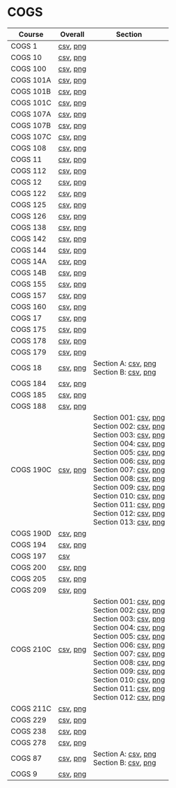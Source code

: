 # COGS

| Course | Overall | Section |
| ------ | ------- | ------- |
| COGS 1 | [csv](https://github.com/UCSD-Historical-Enrollment-Data/2024Spring/blob/main/overall/COGS%201.csv), [png](https://raw.githubusercontent.com/UCSD-Historical-Enrollment-Data/2024Spring/main/plot_overall/COGS%201.png) |  |
| COGS 10 | [csv](https://github.com/UCSD-Historical-Enrollment-Data/2024Spring/blob/main/overall/COGS%2010.csv), [png](https://raw.githubusercontent.com/UCSD-Historical-Enrollment-Data/2024Spring/main/plot_overall/COGS%2010.png) |  |
| COGS 100 | [csv](https://github.com/UCSD-Historical-Enrollment-Data/2024Spring/blob/main/overall/COGS%20100.csv), [png](https://raw.githubusercontent.com/UCSD-Historical-Enrollment-Data/2024Spring/main/plot_overall/COGS%20100.png) |  |
| COGS 101A | [csv](https://github.com/UCSD-Historical-Enrollment-Data/2024Spring/blob/main/overall/COGS%20101A.csv), [png](https://raw.githubusercontent.com/UCSD-Historical-Enrollment-Data/2024Spring/main/plot_overall/COGS%20101A.png) |  |
| COGS 101B | [csv](https://github.com/UCSD-Historical-Enrollment-Data/2024Spring/blob/main/overall/COGS%20101B.csv), [png](https://raw.githubusercontent.com/UCSD-Historical-Enrollment-Data/2024Spring/main/plot_overall/COGS%20101B.png) |  |
| COGS 101C | [csv](https://github.com/UCSD-Historical-Enrollment-Data/2024Spring/blob/main/overall/COGS%20101C.csv), [png](https://raw.githubusercontent.com/UCSD-Historical-Enrollment-Data/2024Spring/main/plot_overall/COGS%20101C.png) |  |
| COGS 107A | [csv](https://github.com/UCSD-Historical-Enrollment-Data/2024Spring/blob/main/overall/COGS%20107A.csv), [png](https://raw.githubusercontent.com/UCSD-Historical-Enrollment-Data/2024Spring/main/plot_overall/COGS%20107A.png) |  |
| COGS 107B | [csv](https://github.com/UCSD-Historical-Enrollment-Data/2024Spring/blob/main/overall/COGS%20107B.csv), [png](https://raw.githubusercontent.com/UCSD-Historical-Enrollment-Data/2024Spring/main/plot_overall/COGS%20107B.png) |  |
| COGS 107C | [csv](https://github.com/UCSD-Historical-Enrollment-Data/2024Spring/blob/main/overall/COGS%20107C.csv), [png](https://raw.githubusercontent.com/UCSD-Historical-Enrollment-Data/2024Spring/main/plot_overall/COGS%20107C.png) |  |
| COGS 108 | [csv](https://github.com/UCSD-Historical-Enrollment-Data/2024Spring/blob/main/overall/COGS%20108.csv), [png](https://raw.githubusercontent.com/UCSD-Historical-Enrollment-Data/2024Spring/main/plot_overall/COGS%20108.png) |  |
| COGS 11 | [csv](https://github.com/UCSD-Historical-Enrollment-Data/2024Spring/blob/main/overall/COGS%2011.csv), [png](https://raw.githubusercontent.com/UCSD-Historical-Enrollment-Data/2024Spring/main/plot_overall/COGS%2011.png) |  |
| COGS 112 | [csv](https://github.com/UCSD-Historical-Enrollment-Data/2024Spring/blob/main/overall/COGS%20112.csv), [png](https://raw.githubusercontent.com/UCSD-Historical-Enrollment-Data/2024Spring/main/plot_overall/COGS%20112.png) |  |
| COGS 12 | [csv](https://github.com/UCSD-Historical-Enrollment-Data/2024Spring/blob/main/overall/COGS%2012.csv), [png](https://raw.githubusercontent.com/UCSD-Historical-Enrollment-Data/2024Spring/main/plot_overall/COGS%2012.png) |  |
| COGS 122 | [csv](https://github.com/UCSD-Historical-Enrollment-Data/2024Spring/blob/main/overall/COGS%20122.csv), [png](https://raw.githubusercontent.com/UCSD-Historical-Enrollment-Data/2024Spring/main/plot_overall/COGS%20122.png) |  |
| COGS 125 | [csv](https://github.com/UCSD-Historical-Enrollment-Data/2024Spring/blob/main/overall/COGS%20125.csv), [png](https://raw.githubusercontent.com/UCSD-Historical-Enrollment-Data/2024Spring/main/plot_overall/COGS%20125.png) |  |
| COGS 126 | [csv](https://github.com/UCSD-Historical-Enrollment-Data/2024Spring/blob/main/overall/COGS%20126.csv), [png](https://raw.githubusercontent.com/UCSD-Historical-Enrollment-Data/2024Spring/main/plot_overall/COGS%20126.png) |  |
| COGS 138 | [csv](https://github.com/UCSD-Historical-Enrollment-Data/2024Spring/blob/main/overall/COGS%20138.csv), [png](https://raw.githubusercontent.com/UCSD-Historical-Enrollment-Data/2024Spring/main/plot_overall/COGS%20138.png) |  |
| COGS 142 | [csv](https://github.com/UCSD-Historical-Enrollment-Data/2024Spring/blob/main/overall/COGS%20142.csv), [png](https://raw.githubusercontent.com/UCSD-Historical-Enrollment-Data/2024Spring/main/plot_overall/COGS%20142.png) |  |
| COGS 144 | [csv](https://github.com/UCSD-Historical-Enrollment-Data/2024Spring/blob/main/overall/COGS%20144.csv), [png](https://raw.githubusercontent.com/UCSD-Historical-Enrollment-Data/2024Spring/main/plot_overall/COGS%20144.png) |  |
| COGS 14A | [csv](https://github.com/UCSD-Historical-Enrollment-Data/2024Spring/blob/main/overall/COGS%2014A.csv), [png](https://raw.githubusercontent.com/UCSD-Historical-Enrollment-Data/2024Spring/main/plot_overall/COGS%2014A.png) |  |
| COGS 14B | [csv](https://github.com/UCSD-Historical-Enrollment-Data/2024Spring/blob/main/overall/COGS%2014B.csv), [png](https://raw.githubusercontent.com/UCSD-Historical-Enrollment-Data/2024Spring/main/plot_overall/COGS%2014B.png) |  |
| COGS 155 | [csv](https://github.com/UCSD-Historical-Enrollment-Data/2024Spring/blob/main/overall/COGS%20155.csv), [png](https://raw.githubusercontent.com/UCSD-Historical-Enrollment-Data/2024Spring/main/plot_overall/COGS%20155.png) |  |
| COGS 157 | [csv](https://github.com/UCSD-Historical-Enrollment-Data/2024Spring/blob/main/overall/COGS%20157.csv), [png](https://raw.githubusercontent.com/UCSD-Historical-Enrollment-Data/2024Spring/main/plot_overall/COGS%20157.png) |  |
| COGS 160 | [csv](https://github.com/UCSD-Historical-Enrollment-Data/2024Spring/blob/main/overall/COGS%20160.csv), [png](https://raw.githubusercontent.com/UCSD-Historical-Enrollment-Data/2024Spring/main/plot_overall/COGS%20160.png) |  |
| COGS 17 | [csv](https://github.com/UCSD-Historical-Enrollment-Data/2024Spring/blob/main/overall/COGS%2017.csv), [png](https://raw.githubusercontent.com/UCSD-Historical-Enrollment-Data/2024Spring/main/plot_overall/COGS%2017.png) |  |
| COGS 175 | [csv](https://github.com/UCSD-Historical-Enrollment-Data/2024Spring/blob/main/overall/COGS%20175.csv), [png](https://raw.githubusercontent.com/UCSD-Historical-Enrollment-Data/2024Spring/main/plot_overall/COGS%20175.png) |  |
| COGS 178 | [csv](https://github.com/UCSD-Historical-Enrollment-Data/2024Spring/blob/main/overall/COGS%20178.csv), [png](https://raw.githubusercontent.com/UCSD-Historical-Enrollment-Data/2024Spring/main/plot_overall/COGS%20178.png) |  |
| COGS 179 | [csv](https://github.com/UCSD-Historical-Enrollment-Data/2024Spring/blob/main/overall/COGS%20179.csv), [png](https://raw.githubusercontent.com/UCSD-Historical-Enrollment-Data/2024Spring/main/plot_overall/COGS%20179.png) |  |
| COGS 18 | [csv](https://github.com/UCSD-Historical-Enrollment-Data/2024Spring/blob/main/overall/COGS%2018.csv), [png](https://raw.githubusercontent.com/UCSD-Historical-Enrollment-Data/2024Spring/main/plot_overall/COGS%2018.png) | Section A: [csv](https://github.com/UCSD-Historical-Enrollment-Data/2024Spring/blob/main/section/COGS%2018_A.csv), [png](https://raw.githubusercontent.com/UCSD-Historical-Enrollment-Data/2024Spring/main/plot_section/COGS%2018_A.png)<br>Section B: [csv](https://github.com/UCSD-Historical-Enrollment-Data/2024Spring/blob/main/section/COGS%2018_B.csv), [png](https://raw.githubusercontent.com/UCSD-Historical-Enrollment-Data/2024Spring/main/plot_section/COGS%2018_B.png) |
| COGS 184 | [csv](https://github.com/UCSD-Historical-Enrollment-Data/2024Spring/blob/main/overall/COGS%20184.csv), [png](https://raw.githubusercontent.com/UCSD-Historical-Enrollment-Data/2024Spring/main/plot_overall/COGS%20184.png) |  |
| COGS 185 | [csv](https://github.com/UCSD-Historical-Enrollment-Data/2024Spring/blob/main/overall/COGS%20185.csv), [png](https://raw.githubusercontent.com/UCSD-Historical-Enrollment-Data/2024Spring/main/plot_overall/COGS%20185.png) |  |
| COGS 188 | [csv](https://github.com/UCSD-Historical-Enrollment-Data/2024Spring/blob/main/overall/COGS%20188.csv), [png](https://raw.githubusercontent.com/UCSD-Historical-Enrollment-Data/2024Spring/main/plot_overall/COGS%20188.png) |  |
| COGS 190C | [csv](https://github.com/UCSD-Historical-Enrollment-Data/2024Spring/blob/main/overall/COGS%20190C.csv), [png](https://raw.githubusercontent.com/UCSD-Historical-Enrollment-Data/2024Spring/main/plot_overall/COGS%20190C.png) | Section 001: [csv](https://github.com/UCSD-Historical-Enrollment-Data/2024Spring/blob/main/section/COGS%20190C_001.csv), [png](https://raw.githubusercontent.com/UCSD-Historical-Enrollment-Data/2024Spring/main/plot_section/COGS%20190C_001.png)<br>Section 002: [csv](https://github.com/UCSD-Historical-Enrollment-Data/2024Spring/blob/main/section/COGS%20190C_002.csv), [png](https://raw.githubusercontent.com/UCSD-Historical-Enrollment-Data/2024Spring/main/plot_section/COGS%20190C_002.png)<br>Section 003: [csv](https://github.com/UCSD-Historical-Enrollment-Data/2024Spring/blob/main/section/COGS%20190C_003.csv), [png](https://raw.githubusercontent.com/UCSD-Historical-Enrollment-Data/2024Spring/main/plot_section/COGS%20190C_003.png)<br>Section 004: [csv](https://github.com/UCSD-Historical-Enrollment-Data/2024Spring/blob/main/section/COGS%20190C_004.csv), [png](https://raw.githubusercontent.com/UCSD-Historical-Enrollment-Data/2024Spring/main/plot_section/COGS%20190C_004.png)<br>Section 005: [csv](https://github.com/UCSD-Historical-Enrollment-Data/2024Spring/blob/main/section/COGS%20190C_005.csv), [png](https://raw.githubusercontent.com/UCSD-Historical-Enrollment-Data/2024Spring/main/plot_section/COGS%20190C_005.png)<br>Section 006: [csv](https://github.com/UCSD-Historical-Enrollment-Data/2024Spring/blob/main/section/COGS%20190C_006.csv), [png](https://raw.githubusercontent.com/UCSD-Historical-Enrollment-Data/2024Spring/main/plot_section/COGS%20190C_006.png)<br>Section 007: [csv](https://github.com/UCSD-Historical-Enrollment-Data/2024Spring/blob/main/section/COGS%20190C_007.csv), [png](https://raw.githubusercontent.com/UCSD-Historical-Enrollment-Data/2024Spring/main/plot_section/COGS%20190C_007.png)<br>Section 008: [csv](https://github.com/UCSD-Historical-Enrollment-Data/2024Spring/blob/main/section/COGS%20190C_008.csv), [png](https://raw.githubusercontent.com/UCSD-Historical-Enrollment-Data/2024Spring/main/plot_section/COGS%20190C_008.png)<br>Section 009: [csv](https://github.com/UCSD-Historical-Enrollment-Data/2024Spring/blob/main/section/COGS%20190C_009.csv), [png](https://raw.githubusercontent.com/UCSD-Historical-Enrollment-Data/2024Spring/main/plot_section/COGS%20190C_009.png)<br>Section 010: [csv](https://github.com/UCSD-Historical-Enrollment-Data/2024Spring/blob/main/section/COGS%20190C_010.csv), [png](https://raw.githubusercontent.com/UCSD-Historical-Enrollment-Data/2024Spring/main/plot_section/COGS%20190C_010.png)<br>Section 011: [csv](https://github.com/UCSD-Historical-Enrollment-Data/2024Spring/blob/main/section/COGS%20190C_011.csv), [png](https://raw.githubusercontent.com/UCSD-Historical-Enrollment-Data/2024Spring/main/plot_section/COGS%20190C_011.png)<br>Section 012: [csv](https://github.com/UCSD-Historical-Enrollment-Data/2024Spring/blob/main/section/COGS%20190C_012.csv), [png](https://raw.githubusercontent.com/UCSD-Historical-Enrollment-Data/2024Spring/main/plot_section/COGS%20190C_012.png)<br>Section 013: [csv](https://github.com/UCSD-Historical-Enrollment-Data/2024Spring/blob/main/section/COGS%20190C_013.csv), [png](https://raw.githubusercontent.com/UCSD-Historical-Enrollment-Data/2024Spring/main/plot_section/COGS%20190C_013.png) |
| COGS 190D | [csv](https://github.com/UCSD-Historical-Enrollment-Data/2024Spring/blob/main/overall/COGS%20190D.csv), [png](https://raw.githubusercontent.com/UCSD-Historical-Enrollment-Data/2024Spring/main/plot_overall/COGS%20190D.png) |  |
| COGS 194 | [csv](https://github.com/UCSD-Historical-Enrollment-Data/2024Spring/blob/main/overall/COGS%20194.csv), [png](https://raw.githubusercontent.com/UCSD-Historical-Enrollment-Data/2024Spring/main/plot_overall/COGS%20194.png) |  |
| COGS 197 | [csv](https://github.com/UCSD-Historical-Enrollment-Data/2024Spring/blob/main/overall/COGS%20197.csv) |  |
| COGS 200 | [csv](https://github.com/UCSD-Historical-Enrollment-Data/2024Spring/blob/main/overall/COGS%20200.csv), [png](https://raw.githubusercontent.com/UCSD-Historical-Enrollment-Data/2024Spring/main/plot_overall/COGS%20200.png) |  |
| COGS 205 | [csv](https://github.com/UCSD-Historical-Enrollment-Data/2024Spring/blob/main/overall/COGS%20205.csv), [png](https://raw.githubusercontent.com/UCSD-Historical-Enrollment-Data/2024Spring/main/plot_overall/COGS%20205.png) |  |
| COGS 209 | [csv](https://github.com/UCSD-Historical-Enrollment-Data/2024Spring/blob/main/overall/COGS%20209.csv), [png](https://raw.githubusercontent.com/UCSD-Historical-Enrollment-Data/2024Spring/main/plot_overall/COGS%20209.png) |  |
| COGS 210C | [csv](https://github.com/UCSD-Historical-Enrollment-Data/2024Spring/blob/main/overall/COGS%20210C.csv), [png](https://raw.githubusercontent.com/UCSD-Historical-Enrollment-Data/2024Spring/main/plot_overall/COGS%20210C.png) | Section 001: [csv](https://github.com/UCSD-Historical-Enrollment-Data/2024Spring/blob/main/section/COGS%20210C_001.csv), [png](https://raw.githubusercontent.com/UCSD-Historical-Enrollment-Data/2024Spring/main/plot_section/COGS%20210C_001.png)<br>Section 002: [csv](https://github.com/UCSD-Historical-Enrollment-Data/2024Spring/blob/main/section/COGS%20210C_002.csv), [png](https://raw.githubusercontent.com/UCSD-Historical-Enrollment-Data/2024Spring/main/plot_section/COGS%20210C_002.png)<br>Section 003: [csv](https://github.com/UCSD-Historical-Enrollment-Data/2024Spring/blob/main/section/COGS%20210C_003.csv), [png](https://raw.githubusercontent.com/UCSD-Historical-Enrollment-Data/2024Spring/main/plot_section/COGS%20210C_003.png)<br>Section 004: [csv](https://github.com/UCSD-Historical-Enrollment-Data/2024Spring/blob/main/section/COGS%20210C_004.csv), [png](https://raw.githubusercontent.com/UCSD-Historical-Enrollment-Data/2024Spring/main/plot_section/COGS%20210C_004.png)<br>Section 005: [csv](https://github.com/UCSD-Historical-Enrollment-Data/2024Spring/blob/main/section/COGS%20210C_005.csv), [png](https://raw.githubusercontent.com/UCSD-Historical-Enrollment-Data/2024Spring/main/plot_section/COGS%20210C_005.png)<br>Section 006: [csv](https://github.com/UCSD-Historical-Enrollment-Data/2024Spring/blob/main/section/COGS%20210C_006.csv), [png](https://raw.githubusercontent.com/UCSD-Historical-Enrollment-Data/2024Spring/main/plot_section/COGS%20210C_006.png)<br>Section 007: [csv](https://github.com/UCSD-Historical-Enrollment-Data/2024Spring/blob/main/section/COGS%20210C_007.csv), [png](https://raw.githubusercontent.com/UCSD-Historical-Enrollment-Data/2024Spring/main/plot_section/COGS%20210C_007.png)<br>Section 008: [csv](https://github.com/UCSD-Historical-Enrollment-Data/2024Spring/blob/main/section/COGS%20210C_008.csv), [png](https://raw.githubusercontent.com/UCSD-Historical-Enrollment-Data/2024Spring/main/plot_section/COGS%20210C_008.png)<br>Section 009: [csv](https://github.com/UCSD-Historical-Enrollment-Data/2024Spring/blob/main/section/COGS%20210C_009.csv), [png](https://raw.githubusercontent.com/UCSD-Historical-Enrollment-Data/2024Spring/main/plot_section/COGS%20210C_009.png)<br>Section 010: [csv](https://github.com/UCSD-Historical-Enrollment-Data/2024Spring/blob/main/section/COGS%20210C_010.csv), [png](https://raw.githubusercontent.com/UCSD-Historical-Enrollment-Data/2024Spring/main/plot_section/COGS%20210C_010.png)<br>Section 011: [csv](https://github.com/UCSD-Historical-Enrollment-Data/2024Spring/blob/main/section/COGS%20210C_011.csv), [png](https://raw.githubusercontent.com/UCSD-Historical-Enrollment-Data/2024Spring/main/plot_section/COGS%20210C_011.png)<br>Section 012: [csv](https://github.com/UCSD-Historical-Enrollment-Data/2024Spring/blob/main/section/COGS%20210C_012.csv), [png](https://raw.githubusercontent.com/UCSD-Historical-Enrollment-Data/2024Spring/main/plot_section/COGS%20210C_012.png) |
| COGS 211C | [csv](https://github.com/UCSD-Historical-Enrollment-Data/2024Spring/blob/main/overall/COGS%20211C.csv), [png](https://raw.githubusercontent.com/UCSD-Historical-Enrollment-Data/2024Spring/main/plot_overall/COGS%20211C.png) |  |
| COGS 229 | [csv](https://github.com/UCSD-Historical-Enrollment-Data/2024Spring/blob/main/overall/COGS%20229.csv), [png](https://raw.githubusercontent.com/UCSD-Historical-Enrollment-Data/2024Spring/main/plot_overall/COGS%20229.png) |  |
| COGS 238 | [csv](https://github.com/UCSD-Historical-Enrollment-Data/2024Spring/blob/main/overall/COGS%20238.csv), [png](https://raw.githubusercontent.com/UCSD-Historical-Enrollment-Data/2024Spring/main/plot_overall/COGS%20238.png) |  |
| COGS 278 | [csv](https://github.com/UCSD-Historical-Enrollment-Data/2024Spring/blob/main/overall/COGS%20278.csv), [png](https://raw.githubusercontent.com/UCSD-Historical-Enrollment-Data/2024Spring/main/plot_overall/COGS%20278.png) |  |
| COGS 87 | [csv](https://github.com/UCSD-Historical-Enrollment-Data/2024Spring/blob/main/overall/COGS%2087.csv), [png](https://raw.githubusercontent.com/UCSD-Historical-Enrollment-Data/2024Spring/main/plot_overall/COGS%2087.png) | Section A: [csv](https://github.com/UCSD-Historical-Enrollment-Data/2024Spring/blob/main/section/COGS%2087_A.csv), [png](https://raw.githubusercontent.com/UCSD-Historical-Enrollment-Data/2024Spring/main/plot_section/COGS%2087_A.png)<br>Section B: [csv](https://github.com/UCSD-Historical-Enrollment-Data/2024Spring/blob/main/section/COGS%2087_B.csv), [png](https://raw.githubusercontent.com/UCSD-Historical-Enrollment-Data/2024Spring/main/plot_section/COGS%2087_B.png) |
| COGS 9 | [csv](https://github.com/UCSD-Historical-Enrollment-Data/2024Spring/blob/main/overall/COGS%209.csv), [png](https://raw.githubusercontent.com/UCSD-Historical-Enrollment-Data/2024Spring/main/plot_overall/COGS%209.png) |  |

